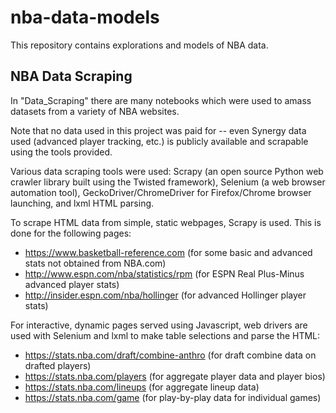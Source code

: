 # nba-data-models

This repository contains explorations and models of NBA data. 

## NBA Data Scraping

In "Data_Scraping" there are many notebooks which were used to amass datasets from a variety of NBA websites. 

Note that no data used in this project was paid for -- even Synergy data used (advanced player tracking, etc.) is publicly available and scrapable using the tools provided.

Various data scraping tools were used: Scrapy (an open source Python web crawler library built using the Twisted framework), Selenium (a web browser automation tool), GeckoDriver/ChromeDriver for Firefox/Chrome browser launching, and lxml HTML parsing.

To scrape HTML data from simple, static webpages, Scrapy is used. This is done for the following pages:
* https://www.basketball-reference.com (for some basic and advanced stats not obtained from NBA.com)
* http://www.espn.com/nba/statistics/rpm (for ESPN Real Plus-Minus advanced player stats)
* http://insider.espn.com/nba/hollinger (for advanced Hollinger player stats)

For interactive, dynamic pages served using Javascript, web drivers are used with Selenium and lxml to make table selections and parse the HTML:
* https://stats.nba.com/draft/combine-anthro (for draft combine data on drafted players)
* https://stats.nba.com/players (for aggregate player data and player bios)
* https://stats.nba.com/lineups (for aggregate lineup data)
* https://stats.nba.com/game (for play-by-play data for individual games)
